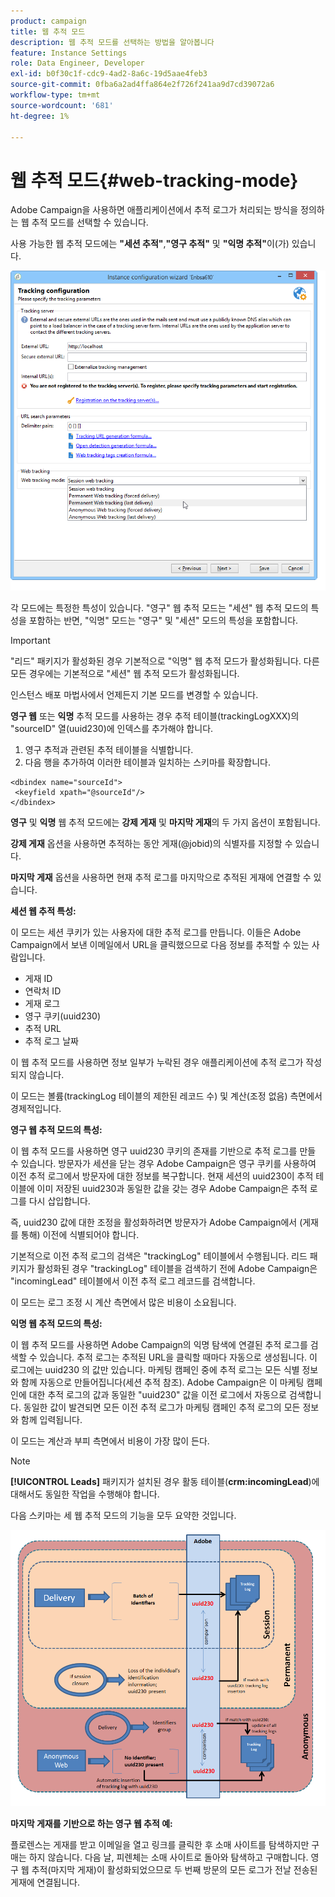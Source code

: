 ```yaml
---
product: campaign
title: 웹 추적 모드
description: 웹 추적 모드를 선택하는 방법을 알아봅니다
feature: Instance Settings
role: Data Engineer, Developer
exl-id: b0f30c1f-cdc9-4ad2-8a6c-19d5aae4feb3
source-git-commit: 0fba6a2ad4ffa864e2f726f241aa9d7cd39072a6
workflow-type: tm+mt
source-wordcount: '681'
ht-degree: 1%

---
```


# 웹 추적 모드{#web-tracking-mode}



Adobe Campaign을 사용하면 애플리케이션에서 추적 로그가 처리되는 방식을 정의하는 웹 추적 모드를 선택할 수 있습니다.

사용 가능한 웹 추적 모드에는 **&quot;세션 추적&quot;**,**&quot;영구 추적&quot;** 및 **&quot;익명 추적&quot;**&#x200B;이(가) 있습니다.

![](assets/s_ncs_install_deployment_wiz_tracking_mode.png)

각 모드에는 특정한 특성이 있습니다. &quot;영구&quot; 웹 추적 모드는 &quot;세션&quot; 웹 추적 모드의 특성을 포함하는 반면, &quot;익명&quot; 모드는 &quot;영구&quot; 및 &quot;세션&quot; 모드의 특성을 포함합니다.

>[!IMPORTANT]
>
>&quot;리드&quot; 패키지가 활성화된 경우 기본적으로 &quot;익명&quot; 웹 추적 모드가 활성화됩니다. 다른 모든 경우에는 기본적으로 &quot;세션&quot; 웹 추적 모드가 활성화됩니다.
>
>인스턴스 배포 마법사에서 언제든지 기본 모드를 변경할 수 있습니다.

**영구 웹** 또는 **익명** 추적 모드를 사용하는 경우 추적 테이블(trackingLogXXX)의 &quot;sourceID&quot; 열(uuid230)에 인덱스를 추가해야 합니다.

1. 영구 추적과 관련된 추적 테이블을 식별합니다.
1. 다음 행을 추가하여 이러한 테이블과 일치하는 스키마를 확장합니다.

```
<dbindex name="sourceId">
 <keyfield xpath="@sourceId"/>
</dbindex>
```

**영구** 및 **익명** 웹 추적 모드에는 **강제 게재** 및 **마지막 게재**&#x200B;의 두 가지 옵션이 포함됩니다.

**강제 게재** 옵션을 사용하면 추적하는 동안 게재(@jobid)의 식별자를 지정할 수 있습니다.

**마지막 게재** 옵션을 사용하면 현재 추적 로그를 마지막으로 추적된 게재에 연결할 수 있습니다.

**세션 웹 추적 특성:**

이 모드는 세션 쿠키가 있는 사용자에 대한 추적 로그를 만듭니다. 이들은 Adobe Campaign에서 보낸 이메일에서 URL을 클릭했으므로 다음 정보를 추적할 수 있는 사람입니다.

* 게재 ID
* 연락처 ID
* 게재 로그
* 영구 쿠키(uuid230)
* 추적 URL
* 추적 로그 날짜

이 웹 추적 모드를 사용하면 정보 일부가 누락된 경우 애플리케이션에 추적 로그가 작성되지 않습니다.

이 모드는 볼륨(trackingLog 테이블의 제한된 레코드 수) 및 계산(조정 없음) 측면에서 경제적입니다.

**영구 웹 추적 모드의 특성:**

이 웹 추적 모드를 사용하면 영구 uuid230 쿠키의 존재를 기반으로 추적 로그를 만들 수 있습니다. 방문자가 세션을 닫는 경우 Adobe Campaign은 영구 쿠키를 사용하여 이전 추적 로그에서 방문자에 대한 정보를 복구합니다. 현재 세션의 uuid230이 추적 테이블에 이미 저장된 uuid230과 동일한 값을 갖는 경우 Adobe Campaign은 추적 로그를 다시 삽입합니다.

즉, uuid230 값에 대한 조정을 활성화하려면 방문자가 Adobe Campaign에서 (게재를 통해) 이전에 식별되어야 합니다.

기본적으로 이전 추적 로그의 검색은 &quot;trackingLog&quot; 테이블에서 수행됩니다. 리드 패키지가 활성화된 경우 &quot;trackingLog&quot; 테이블을 검색하기 전에 Adobe Campaign은 &quot;incomingLead&quot; 테이블에서 이전 추적 로그 레코드를 검색합니다.

이 모드는 로그 조정 시 계산 측면에서 많은 비용이 소요됩니다.

**익명 웹 추적 모드의 특성:**

이 웹 추적 모드를 사용하면 Adobe Campaign의 익명 탐색에 연결된 추적 로그를 검색할 수 있습니다. 추적 로그는 추적된 URL을 클릭할 때마다 자동으로 생성됩니다. 이 로그에는 uuid230 의 값만 있습니다. 마케팅 캠페인 중에 추적 로그는 모든 식별 정보와 함께 자동으로 만들어집니다(세션 추적 참조). Adobe Campaign은 이 마케팅 캠페인에 대한 추적 로그의 값과 동일한 &quot;uuid230&quot; 값을 이전 로그에서 자동으로 검색합니다. 동일한 값이 발견되면 모든 이전 추적 로그가 마케팅 캠페인 추적 로그의 모든 정보와 함께 입력됩니다.

이 모드는 계산과 부피 측면에서 비용이 가장 많이 든다.

>[!NOTE]
>
>**[!UICONTROL Leads]** 패키지가 설치된 경우 활동 테이블(**crm:incomingLead**)에 대해서도 동일한 작업을 수행해야 합니다.

다음 스키마는 세 웹 추적 모드의 기능을 모두 요약한 것입니다.

![](assets/s_ncs_install_deployment_wiz_tracking_schema_mode.png)

**마지막 게재를 기반으로 하는 영구 웹 추적 예:**

플로렌스는 게재를 받고 이메일을 열고 링크를 클릭한 후 소매 사이트를 탐색하지만 구매는 하지 않습니다. 다음 날, 피렌체는 소매 사이트로 돌아와 탐색하고 구매합니다. 영구 웹 추적(마지막 게재)이 활성화되었으므로 두 번째 방문의 모든 로그가 전날 전송된 게재에 연결됩니다.

